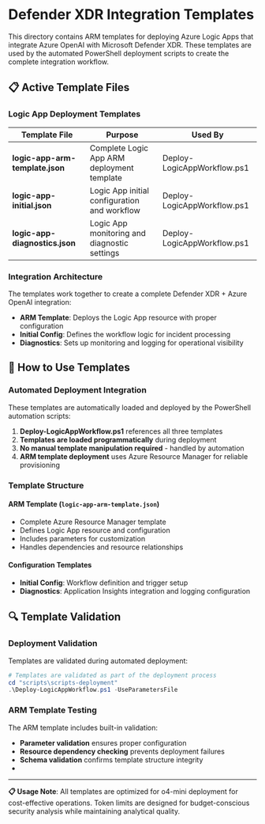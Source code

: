 # Defender XDR Integration Templates

This directory contains ARM templates for deploying Azure Logic Apps that integrate Azure OpenAI with Microsoft Defender XDR. These templates are used by the automated PowerShell deployment scripts to create the complete integration workflow.

## 📋 Active Template Files

### Logic App Deployment Templates

| Template File | Purpose | Used By |
|--------------|---------|---------|
| **logic-app-arm-template.json** | Complete Logic App ARM deployment template | Deploy-LogicAppWorkflow.ps1 |
| **logic-app-initial.json** | Logic App initial configuration and workflow | Deploy-LogicAppWorkflow.ps1 |
| **logic-app-diagnostics.json** | Logic App monitoring and diagnostic settings | Deploy-LogicAppWorkflow.ps1 |

### Integration Architecture

The templates work together to create a complete Defender XDR + Azure OpenAI integration:

- **ARM Template**: Deploys the Logic App resource with proper configuration
- **Initial Config**: Defines the workflow logic for incident processing
- **Diagnostics**: Sets up monitoring and logging for operational visibility

## 🔧 How to Use Templates

### Automated Deployment Integration

These templates are automatically loaded and deployed by the PowerShell automation scripts:

1. **Deploy-LogicAppWorkflow.ps1** references all three templates
2. **Templates are loaded programmatically** during deployment
3. **No manual template manipulation required** - handled by automation
4. **ARM template deployment** uses Azure Resource Manager for reliable provisioning

### Template Structure

#### ARM Template (`logic-app-arm-template.json`)

- Complete Azure Resource Manager template
- Defines Logic App resource and configuration
- Includes parameters for customization
- Handles dependencies and resource relationships

#### Configuration Templates

- **Initial Config**: Workflow definition and trigger setup
- **Diagnostics**: Application Insights integration and logging configuration

## 🔍 Template Validation

### Deployment Validation

Templates are validated during automated deployment:

```powershell
# Templates are validated as part of the deployment process
cd "scripts\scripts-deployment"
.\Deploy-LogicAppWorkflow.ps1 -UseParametersFile
```

### ARM Template Testing

The ARM template includes built-in validation:

- **Parameter validation** ensures proper configuration
- **Resource dependency checking** prevents deployment failures  
- **Schema validation** confirms template structure integrity
- 
---

**📋 Usage Note**: All templates are optimized for o4-mini deployment for cost-effective operations. Token limits are designed for budget-conscious security analysis while maintaining analytical quality.
